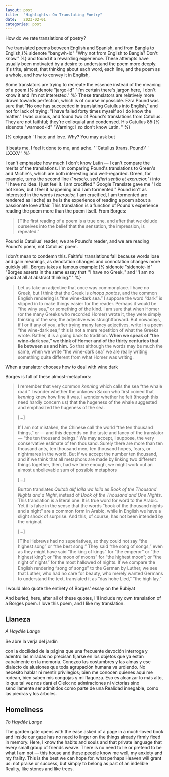 ```yaml
---
layout: post
title:  "Highlights: On Translating Poetry"
date:   2023-02-01 
categories: post
---
```


How do we rate translations of poetry? 

I've translated poems between English and Spanish, and from Bangla to English,{% sidenote "bangwh-id" "Why not from English to Bangla? Don't know." %} and found it a rewarding experience. These attempts have usually been motivated by a desire to understand the poem more deeply. It's trite, almost, that thinking about each word, each line, and the poem as a whole, and how to convey it in English, 

Some translators are trying to recreate the essence instead of the meaning of a poem.{% sidenote "jargo-id" "I'm certain there's jargon here, I don't know it and I'm not interested." %}  These translators are relatively more drawn towards perfection, which is of course impossible. Ezra Pound was sure that "No one has succeeded in translating Catullus into English," and not for lack of trying: "I have failed forty times myself so I do know the matter." I was curious, and found two of Pound's translations from Catullus. They are not faithful; they're colloquial and condensed. His Catullus 85:{% sidenote "warnsod-id" "Warning: I *so* don't know Latin. " %} 

{% epigraph ' I hate and love. Why? You may ask but <br> <br> It beats me. I feel it done to me, and ache. ' 'Catullus (trans. Pound)' ' LXXXV ' %}

I can't emphasize how much I don't know Latin — I can't compare the merits of the translations. I'm comparing Pound's translations to Green's and Michie's, which are both interesting and well-regarded. Green, for example, turns the second line ("*nescio, sed fieri sentio et excrucior.*") into "I have no idea. I just feel it. I am crucified." Google Translate gave me "I do not know, but I feel it happening and I am tormented." Pound isn't as interested in the words (*excrucior,* I am crucified, I am tormented are rendered as I ache) as he is the experience of reading a poem about a passionate love affair. This translation is a function of Pound's experience reading the poem more than the poem itself. From Borges: 

> [T]he first reading of a poem is a true one, and after that we delude ourselves into the belief that the sensation, the impression, is repeated.” 

Pound is Catullus' reader; we are Pound's reader, and we are reading Pound's poem, not Catullus' poem. 

I don't mean to condemn this. Faithful translations fail because words lose and gain meanings, as denotation changes and connotation changes more quickly still. Borges takes a famous example:{% sidenote "sidenote-id" "Borges asserts in the same essay that ''I have no Greek,'' and ''I am no good at all at abstract thinking.''" %}  

> Let us take an adjective that once was commonplace. I have no Greek, but I think that the Greek is *oinopa pontos*, and the common English rendering is “the wine-dark sea.” I suppose the word “dark” is slipped in to make things easier for the reader. Perhaps it would be “the winy sea,” or something of the kind. I am sure that when Homer (or the many Greeks who recorded Homer) wrote it, they were simply thinking of the sea; the adjective was straightforward. But nowadays, if I or if any of you, after trying many fancy adjectives, write in a poem “the wine-dark sea,” this is not a mere repetition of what the Greeks wrote. Rather, it is a going back to tradition. **When we speak of “the wine-dark sea,” we think of Homer and of the thirty centuries that lie between us and him.** So that although the words may be much the same, when we write “the wine-dark sea” we are really writing something quite different from what Homer was writing.

When a translator chooses how to deal with wine dark

Borges is full of these almost-metaphors: 

> I remember that very common *kenning* which calls the sea “the whale road.” I wonder whether the unknown Saxon who first coined that *kenning* knew how fine it was. I wonder whether he felt (though this need hardly concern us) that the hugeness of the whale suggested and emphasized the hugeness of the sea.
> 
> [...]
> 
> If I am not mistaken, the Chinese call the world “the ten thousand things,” or — and this depends on the taste and fancy of the translator — “the ten thousand beings.” We may accept, I suppose, the very conservative estimate of ten thousand. Surely there are more than ten thousand ants, ten thousand men, ten thousand hopes, fears, or nightmares in the world. But if we accept the number ten thousand, and if we think that all metaphors are made by linking two different things together, then, had we time enough, we might work out an almost unbelievable sum of possible metaphors
> 
> [...]
> 
> Burton translates *Quitab alif laila wa laila* as *Book of the Thousand Nights and a Night*, instead of *Book of the Thousand and One Nights*. This translation is a literal one. It is true word for word to the Arabic. Yet it is false in the sense that the words “book of the thousand nights and a night” are a common form in Arabic, while in English we have a slight shock of surprise. And this, of course, has not been intended by the original.
> 
> [...]
> 
> [T]he Hebrews had no superlatives, so they could not say “the highest song” or “the best song.” They said “the song of songs,” even as they might have said “the king of kings” for “the emperor” or “the highest king”; or “the moon of moons” for “the highest moon”; or “the night of nights” for the most hallowed of nights. If we compare the English rendering “song of songs” to the German by Luther, we see that Luther, who had no care for beauty, who merely wanted Germans to understand the text, translated it as “das hohe Lied,” “the high lay.”

I would also quote the entirety of Borges' essay on the Rubiyat

And buried, here, after all of these quotes, I'll include my own translation of a Borges poem. I love this poem, and I like my translation. 

## Llaneza

*A Haydée Lange*

Se abre la verja del jardín

con la docilidad de la página
que una frecuente devoción interroga
y adentro las miradas
no precisan fijarse en los objetos
que ya están cabalmente en la memoria.
Conozco las costumbres y las almas
y ese dialecto de alusiones
que toda agrupación humana va urdiendo.
No necesito hablar
ni mentir privilegios;
bien me conocen quienes aquí me rodean,
bien saben mis congojas y mi flaqueza.
Eso es alcanzar lo más alto,
lo que tal vez nos dará el Cielo:
no admiraciones ni victorias
sino sencillamente ser admitidos
como parte de una Realidad innegable,
como las piedras y los árboles.

## Homeliness

*To Haydée Lange*

The garden gate opens
with the ease asked of a page
in a much-loved book
and inside our gaze
has no need to linger on the things
already firmly fixed in memory.
Here, I know the habits and souls
and that private language 
that every small group of friends weave. 
There is no need to lie
or pretend to be what I am not —
this house and these people know me well, 
my anxiety and my frailty.
This is the best we can hope for,
what perhaps Heaven will grant us: 
not praise or success, 
but simply to belong
as part of an indelible Reality,
like stones and like trees.


